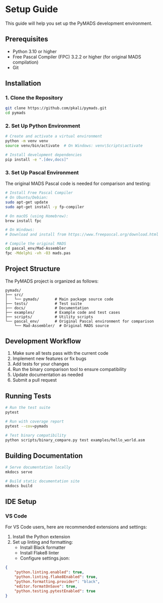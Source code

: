 # Setup Guide

This guide will help you set up the PyMADS development environment.

## Prerequisites

- Python 3.10 or higher
- Free Pascal Compiler (FPC) 3.2.2 or higher (for original MADS compilation)
- Git

## Installation

### 1. Clone the Repository

```bash
git clone https://github.com/pkali/pymads.git
cd pymads
```

### 2. Set Up Python Environment

```bash
# Create and activate a virtual environment
python -m venv venv
source venv/bin/activate  # On Windows: venv\Scripts\activate

# Install development dependencies
pip install -e ".[dev,docs]"
```

### 3. Set Up Pascal Environment

The original MADS Pascal code is needed for comparison and testing:

```bash
# Install Free Pascal Compiler
# On Ubuntu/Debian:
sudo apt-get update
sudo apt-get install -y fp-compiler

# On macOS (using Homebrew):
brew install fpc

# On Windows:
# Download and install from https://www.freepascal.org/download.html

# Compile the original MADS
cd pascal_env/Mad-Assembler
fpc -Mdelphi -vh -O3 mads.pas
```

## Project Structure

The PyMADS project is organized as follows:

```
pymads/
├── src/
│   └── pymads/       # Main package source code
├── tests/            # Test suite
├── docs/             # Documentation
├── examples/         # Example code and test cases
├── scripts/          # Utility scripts
└── pascal_env/       # Original Pascal environment for comparison
    └── Mad-Assembler/  # Original MADS source
```

## Development Workflow

1. Make sure all tests pass with the current code
2. Implement new features or fix bugs
3. Add tests for your changes
4. Run the binary comparison tool to ensure compatibility
5. Update documentation as needed
6. Submit a pull request

## Running Tests

```bash
# Run the test suite
pytest

# Run with coverage report
pytest --cov=pymads

# Test binary compatibility
python scripts/binary_compare.py test examples/hello_world.asm
```

## Building Documentation

```bash
# Serve documentation locally
mkdocs serve

# Build static documentation site
mkdocs build
```

## IDE Setup

### VS Code

For VS Code users, here are recommended extensions and settings:

1. Install the Python extension
2. Set up linting and formatting:
   - Install Black formatter
   - Install Flake8 linter
   - Configure settings.json:

```json
{
    "python.linting.enabled": true,
    "python.linting.flake8Enabled": true,
    "python.formatting.provider": "black",
    "editor.formatOnSave": true,
    "python.testing.pytestEnabled": true
}
```
